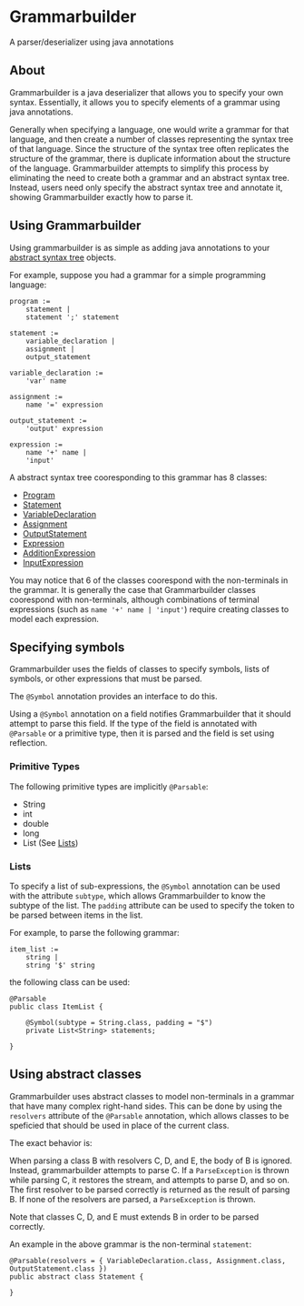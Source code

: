 # Grammarbuilder
A parser/deserializer using java annotations

## About

Grammarbuilder is a java deserializer that allows you to specify your own syntax.
Essentially, it allows you to specify elements of a grammar using java annotations.

Generally when specifying a language, one would write a grammar for that language, and then create a number of classes representing the syntax tree of that language. Since the structure of the syntax tree often replicates the structure of the grammar, there is duplicate information about the structure of the language. Grammarbuilder attempts to simplify this process by eliminating the need to create both a grammar and an abstract syntax tree. Instead, users need only specify the abstract syntax tree and annotate it, showing Grammarbuilder exactly how to parse it.

## Using Grammarbuilder

Using grammarbuilder is as simple as adding java annotations to your [abstract syntax tree](http://en.wikipedia.org/wiki/Abstract_syntax_tree) objects. 

For example, suppose you had a grammar for a simple programming language:

    program :=
        statement |
        statement ';' statement

    statement :=
        variable_declaration |
        assignment |
        output_statement

    variable_declaration :=
        'var' name

    assignment :=
        name '=' expression

    output_statement :=
        'output' expression

    expression :=
        name '+' name |
        'input'

A abstract syntax tree cooresponding to this grammar has 8 classes:

* [Program](https://github.com/zfjagann/grammarbuilder/blob/master/src/grammarbuilder/example/Program.java)
* [Statement](https://github.com/zfjagann/grammarbuilder/blob/master/src/grammarbuilder/example/Statement.java)
* [VariableDeclaration](https://github.com/zfjagann/grammarbuilder/blob/master/src/grammarbuilder/example/VariableDeclaration.java)
* [Assignment](https://github.com/zfjagann/grammarbuilder/blob/master/src/grammarbuilder/example/Assignment.java)
* [OutputStatement](https://github.com/zfjagann/grammarbuilder/blob/master/src/grammarbuilder/example/OutputStatement.java)
* [Expression](https://github.com/zfjagann/grammarbuilder/blob/master/src/grammarbuilder/example/Expression.java)
* [AdditionExpression](https://github.com/zfjagann/grammarbuilder/blob/master/src/grammarbuilder/example/AdditionExpression.java)
* [InputExpression](https://github.com/zfjagann/grammarbuilder/blob/master/src/grammarbuilder/example/InputExpression.java)

You may notice that 6 of the classes coorespond with the non-terminals in the grammar. It is generally the case that Grammarbuilder classes coorespond with non-terminals, although combinations of terminal expressions (such as `name '+' name | 'input'`) require creating classes to model each expression.

## Specifying symbols

Grammarbuilder uses the fields of classes to specify symbols, lists of symbols, or other expressions that must be parsed.

The `@Symbol` annotation provides an interface to do this.

Using a `@Symbol` annotation on a field notifies Grammarbuilder that it should attempt to parse this field. If the type of the field is annotated with `@Parsable` or a primitive type, then it is parsed and the field is set using reflection.

### Primitive Types

The following primitive types are implicitly `@Parsable`:

* String
* int
* double
* long
* List (See [Lists](#lists))

### Lists

To specify a list of sub-expressions, the `@Symbol` annotation can be used with the attribute `subtype`, which allows Grammarbuilder to know the subtype of the list. The `padding` attribute can be used to specify the token to be parsed between items in the list.

For example, to parse the following grammar:

    item_list :=
        string |
        string '$' string

the following class can be used:

    @Parsable
    public class ItemList {

        @Symbol(subtype = String.class, padding = "$")
        private List<String> statements;

    }

## Using abstract classes

Grammarbuilder uses abstract classes to model non-terminals in a grammar that have many complex right-hand sides. This can be done by using the `resolvers` attribute of the `@Parsable` annotation, which allows classes to be speficied that should be used in place of the current class.

The exact behavior is:

When parsing a class B with resolvers C, D, and E, the body of B is ignored. Instead, grammarbuilder attempts to parse C. If a `ParseException` is thrown while parsing C, it restores the stream, and attempts to parse D, and so on. The first resolver to be parsed correctly is returned as the result of parsing B. If none of the resolvers are parsed, a `ParseException` is thrown.

Note that classes C, D, and E must extends B in order to be parsed correctly.

An example in the above grammar is the non-terminal `statement`:

    @Parsable(resolvers = { VariableDeclaration.class, Assignment.class, OutputStatement.class })
    public abstract class Statement {

    }